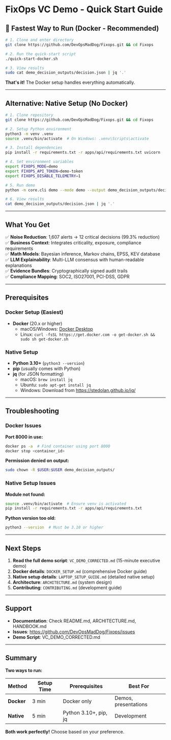 # FixOps VC Demo - Quick Start Guide

## 🚀 Fastest Way to Run (Docker - Recommended)

```bash
# 1. Clone and enter directory
git clone https://github.com/DevOpsMadDog/Fixops.git && cd Fixops

# 2. Run the quick-start script
./quick-start-docker.sh

# 3. View results
sudo cat demo_decision_outputs/decision.json | jq '.'
```

**That's it!** The Docker setup handles everything automatically.

---

## Alternative: Native Setup (No Docker)

```bash
# 1. Clone repository
git clone https://github.com/DevOpsMadDog/Fixops.git && cd Fixops

# 2. Setup Python environment
python3 -m venv .venv
source .venv/bin/activate  # On Windows: .venv\Scripts\activate

# 3. Install dependencies
pip install -r requirements.txt -r apps/api/requirements.txt uvicorn

# 4. Set environment variables
export FIXOPS_MODE=demo
export FIXOPS_API_TOKEN=demo-token
export FIXOPS_DISABLE_TELEMETRY=1

# 5. Run demo
python -m core.cli demo --mode demo --output demo_decision_outputs/decision.json --pretty

# 6. View results
cat demo_decision_outputs/decision.json | jq '.'
```

---

## What You Get

✅ **Noise Reduction**: 1,607 alerts → 12 critical decisions (99.3% reduction)  
✅ **Business Context**: Integrates criticality, exposure, compliance requirements  
✅ **Math Models**: Bayesian inference, Markov chains, EPSS, KEV database  
✅ **LLM Explainability**: Multi-LLM consensus with human-readable explanations  
✅ **Evidence Bundles**: Cryptographically signed audit trails  
✅ **Compliance Mapping**: SOC2, ISO27001, PCI-DSS, GDPR  

---

## Prerequisites

### Docker Setup (Easiest)
- **Docker** (20.x or higher)
  - macOS/Windows: [Docker Desktop](https://docs.docker.com/get-docker/)
  - Linux: `curl -fsSL https://get.docker.com -o get-docker.sh && sudo sh get-docker.sh`

### Native Setup
- **Python 3.10+** (`python3 --version`)
- **pip** (usually comes with Python)
- **jq** (for JSON formatting)
  - macOS: `brew install jq`
  - Ubuntu: `sudo apt-get install jq`
  - Windows: Download from https://stedolan.github.io/jq/

---

## Troubleshooting

### Docker Issues

**Port 8000 in use:**
```bash
docker ps -a  # Find container using port 8000
docker stop <container_id>
```

**Permission denied on output:**
```bash
sudo chown -R $USER:$USER demo_decision_outputs/
```

### Native Setup Issues

**Module not found:**
```bash
source .venv/bin/activate  # Ensure venv is activated
pip install -r requirements.txt -r apps/api/requirements.txt
```

**Python version too old:**
```bash
python3 --version  # Must be 3.10 or higher
```

---

## Next Steps

1. **Read the full demo script**: `VC_DEMO_CORRECTED.md` (15-minute executive demo)
2. **Docker details**: `DOCKER_SETUP.md` (comprehensive Docker guide)
3. **Native setup details**: `LAPTOP_SETUP_GUIDE.md` (detailed native setup)
4. **Architecture**: `ARCHITECTURE.md` (system design)
5. **Contributing**: `CONTRIBUTING.md` (development guide)

---

## Support

- **Documentation**: Check README.md, ARCHITECTURE.md, HANDBOOK.md
- **Issues**: https://github.com/DevOpsMadDog/Fixops/issues
- **Demo Script**: VC_DEMO_CORRECTED.md

---

## Summary

**Two ways to run:**

| Method | Setup Time | Prerequisites | Best For |
|--------|-----------|---------------|----------|
| **Docker** | 3 min | Docker only | Demos, presentations |
| **Native** | 5 min | Python 3.10+, pip, jq | Development |

**Both work perfectly!** Choose based on your preference.
